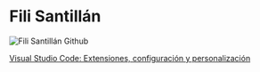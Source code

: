 # Fili Santillán

![Fili Santillán Github](https://github.com/FiliSantillan/FiliSantillan/blob/master/assets/cover-github.png)

[Visual Studio Code: Extensiones, configuración y personalización](https://filisantillan.com/blog/vscode-extensiones-configuracion/)
